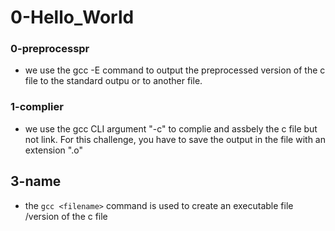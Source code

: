 # 0-Hello_World

### 0-preprocesspr
- we use the gcc -E <filename> command to output the preprocessed version of the c file to the standard outpu or to another file.

### 1-complier
- we use the gcc CLI argument "-c" to complie and assbely the c file but not link. For this challenge, you have to save the output in the file with an extension ".o"

## 3-name
- the `gcc <filename>` command is used to create an executable file /version of the c file
